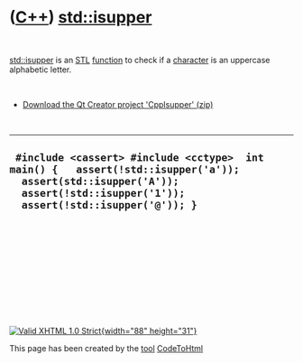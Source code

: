 



 

 

 

 

 

([C++](Cpp.htm)) [std::isupper](CppIsupper.htm)
===============================================

 

[std::isupper](CppIsupper.htm) is an [STL](CppStl.htm)
[function](CppFunction.htm) to check if a [character](CppChar.htm) is an
uppercase alphabetic letter.

 

-   [Download the Qt Creator project 'CppIsupper' (zip)](CppIsupper.zip)

 

  --------------------------------------------------------------------------------------------------------------------------------------------------------------------------------
  ` #include <cassert> #include <cctype>  int main() {   assert(!std::isupper('a'));   assert(std::isupper('A'));   assert(!std::isupper('1'));   assert(!std::isupper('@')); }`
  --------------------------------------------------------------------------------------------------------------------------------------------------------------------------------

 

 

 

 

 





 

[![Valid XHTML 1.0 Strict](valid-xhtml10.png){width="88"
height="31"}](http://validator.w3.org/check?uri=referer)

This page has been created by the [tool](Tools.htm)
[CodeToHtml](ToolCodeToHtml.htm)
